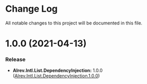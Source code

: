 ﻿# Change Log

All notable changes to this project will be documented in this file.

# 1.0.0 (2021-04-13)

### Release

* **Alrev.Intl.List.DependencyInjection:** 1.0.0 ([Alrev.Intl.List.DependencyInjection.1.0.0](https://github.com/pointnet/alrev-intl/releases/tag/Alrev.Intl.List.DependencyInjection.1.0.0))
